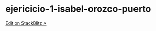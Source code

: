 # ejericicio-1-isabel-orozco-puerto

[Edit on StackBlitz ⚡️](https://stackblitz.com/edit/ejericicio-1-isabel-orozco-puerto)